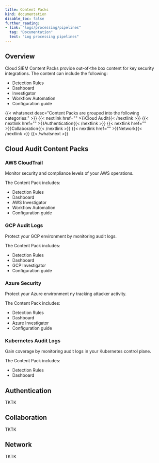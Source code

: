 ```yaml
---
title: Content Packs
kind: documentation
disable_toc: false
further_reading:
- link: "logs/processing/pipelines"
  tag: "Documentation"
  text: "Log processing pipelines"
---
```


## Overview

Cloud SIEM Content Packs provide out-of-the box content for key security integrations. The content can include the following:

- Detection Rules
- Dashboard
- Investigator
- Workflow Automation
- Configuration guide

{{< whatsnext desc="Content Packs are grouped into the following categories:" >}}
    {{< nextlink href="" >}}Cloud Audit{{< /nextlink >}}
    {{< nextlink href="" >}}Authentication{{< /nextlink >}}
    {{< nextlink href="" >}}Collaboration{{< /nextlink >}}
    {{< nextlink href="" >}}Network{{< /nextlink >}}
{{< /whatsnext >}}

## Cloud Audit Content Packs

### AWS CloudTrail

Monitor security and compliance levels of your AWS operations.

The Content Pack includes:
- Detection Rules
- Dashboard
- AWS Investigator
- Workflow Automation
- Configuration guide

### GCP Audit Logs

Protect your GCP environment by monitoring audit logs.

The Content Pack includes:
- Detection Rules
- Dashboard
- GCP Investigator
- Configuration guide

### Azure Security

Protect your Azure environment ny tracking attacker activity.

The Content Pack includes:
- Detection Rules
- Dashboard
- Azure Investigator
- Configuration guide

### Kubernetes Audit Logs
Gain coverage by monitoring audit logs in your Kubernetes control plane.

The Content Pack includes:
- Detection Rules
- Dashboard

<!-- ### Cloud Audit content summary

| Name  | Detection rules | Dashboard | Investigator| Workflow Automation| Configuration guide|
| ----| :-----------: |:-----------: |:-----------: |:-----------: |:-----------: |
| [AWS CloudTrail][1] | {{< X >}} | {{< X >}} | AWS Investigator |{{< X >}} |{{< X >}} |{{< X >}} |
| GCP Audit Logs | {{< X >}} | {{< X >}} | GCP Investigator | |{{< X >}} |{{< X >}} |
| Azure Security | {{< X >}} | {{< X >}} | Azure Investigator| |{{< X >}} |{{< X >}} |
| Kubernetes Audit Logs | {{< X >}} | {{< X >}} | | | | | -->

## Authentication
TKTK

## Collaboration
TKTK

## Network
TKTK


[1]: https://app.datadoghq.com/security/content-packs/aws-cloudtrail
